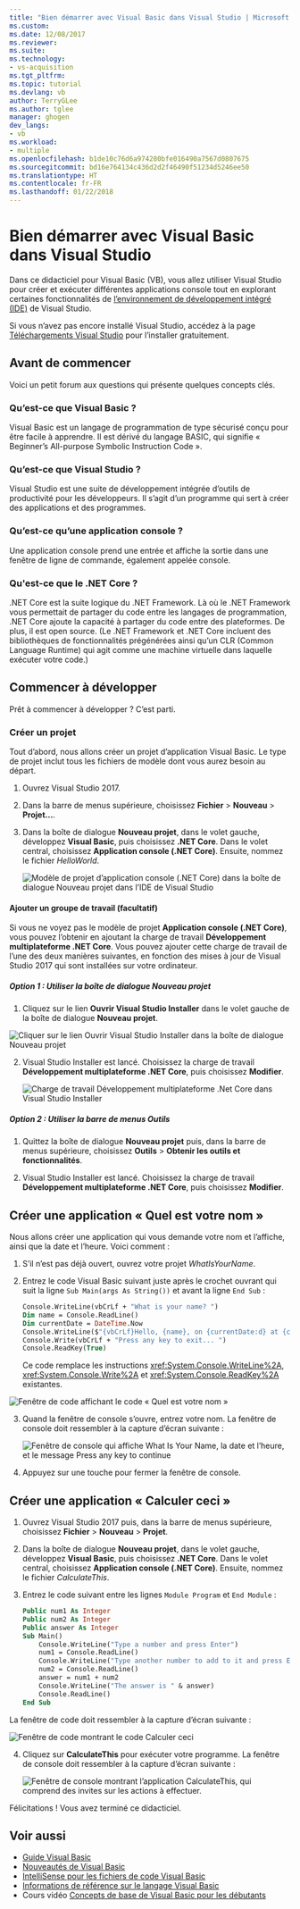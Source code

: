 ```yaml
---
title: "Bien démarrer avec Visual Basic dans Visual Studio | Microsoft Docs"
ms.custom: 
ms.date: 12/08/2017
ms.reviewer: 
ms.suite: 
ms.technology:
- vs-acquisition
ms.tgt_pltfrm: 
ms.topic: tutorial
ms.devlang: vb
author: TerryGLee
ms.author: tglee
manager: ghogen
dev_langs:
- vb
ms.workload:
- multiple
ms.openlocfilehash: b1de10c76d6a974280bfe016490a7567d0807675
ms.sourcegitcommit: bd16e764134c436d2d2f46490f51234d5246ee50
ms.translationtype: HT
ms.contentlocale: fr-FR
ms.lasthandoff: 01/22/2018
---
```

# <a name="getting-started-with-visual-basic-in-visual-studio"></a>Bien démarrer avec Visual Basic dans Visual Studio
Dans ce didacticiel pour Visual Basic (VB), vous allez utiliser Visual Studio pour créer et exécuter différentes applications console tout en explorant certaines fonctionnalités de [l’environnement de développement intégré (IDE)](visual-studio-ide.md) de Visual Studio.

Si vous n’avez pas encore installé Visual Studio, accédez à la page [Téléchargements Visual Studio](https://aka.ms/vsdownload?utm_source=mscom&utm_campaign=msdocs) pour l’installer gratuitement.

## <a name="before-you-begin"></a>Avant de commencer
Voici un petit forum aux questions qui présente quelques concepts clés.
### <a name="what-is-visual-basic"></a>Qu’est-ce que Visual Basic ?
Visual Basic est un langage de programmation de type sécurisé conçu pour être facile à apprendre. Il est dérivé du langage BASIC, qui signifie « Beginner’s All-purpose Symbolic Instruction Code ».
### <a name="what-is-visual-studio"></a>Qu’est-ce que Visual Studio ?
Visual Studio est une suite de développement intégrée d’outils de productivité pour les développeurs. Il s’agit d’un programme qui sert à créer des applications et des programmes.  
### <a name="what-is-a-console-app"></a>Qu’est-ce qu’une application console ?
Une application console prend une entrée et affiche la sortie dans une fenêtre de ligne de commande, également appelée console.
### <a name="what-is-net-core"></a>Qu'est-ce que le .NET Core ?
.NET Core est la suite logique du .NET Framework. Là où le .NET Framework vous permettait de partager du code entre les langages de programmation, .NET Core ajoute la capacité à partager du code entre des plateformes. De plus, il est open source. (Le .NET Framework et .NET Core incluent des bibliothèques de fonctionnalités prégénérées ainsi qu’un CLR (Common Language Runtime) qui agit comme une machine virtuelle dans laquelle exécuter votre code.)

## <a name="start-developing"></a>Commencer à développer
Prêt à commencer à développer ? C’est parti.

### <a name="create-a-project"></a>Créer un projet
Tout d’abord, nous allons créer un projet d’application Visual Basic. Le type de projet inclut tous les fichiers de modèle dont vous aurez besoin au départ.

1. Ouvrez Visual Studio 2017.

2. Dans la barre de menus supérieure, choisissez **Fichier** > **Nouveau** > **Projet...**.

3. Dans la boîte de dialogue **Nouveau projet**, dans le volet gauche, développez **Visual Basic**, puis choisissez **.NET Core**. Dans le volet central, choisissez **Application console (.NET Core)**. Ensuite, nommez le fichier *HelloWorld*.  

   ![Modèle de projet d’application console (.NET Core) dans la boîte de dialogue Nouveau projet dans l’IDE de Visual Studio](../ide/media/new-project-vb-dotnetcore-whatisyourname-console-app.png)

#### <a name="add-a-workgroup-optional"></a>Ajouter un groupe de travail (facultatif)
Si vous ne voyez pas le modèle de projet **Application console (.NET Core)**, vous pouvez l’obtenir en ajoutant la charge de travail **Développement multiplateforme .NET Core**. Vous pouvez ajouter cette charge de travail de l’une des deux manières suivantes, en fonction des mises à jour de Visual Studio 2017 qui sont installées sur votre ordinateur.

##### <a name="option-1-use-the-new-project-dialog-box"></a>Option 1 : Utiliser la boîte de dialogue Nouveau projet
1. Cliquez sur le lien **Ouvrir Visual Studio Installer** dans le volet gauche de la boîte de dialogue **Nouveau projet**.

  ![Cliquer sur le lien Ouvrir Visual Studio Installer dans la boîte de dialogue Nouveau projet](../ide/media/vs-open-visual-studio-installer-generic.png)

2. Visual Studio Installer est lancé. Choisissez la charge de travail **Développement multiplateforme .NET Core**, puis choisissez **Modifier**.

   ![Charge de travail Développement multiplateforme .Net Core dans Visual Studio Installer](../ide/media/dot-net-core-xplat-dev-workload.png)

##### <a name="option-2-use-the-tools-menu-bar"></a>Option 2 : Utiliser la barre de menus Outils
1. Quittez la boîte de dialogue **Nouveau projet** puis, dans la barre de menus supérieure, choisissez **Outils** > **Obtenir les outils et fonctionnalités**.

2. Visual Studio Installer est lancé. Choisissez la charge de travail **Développement multiplateforme .NET Core**, puis choisissez **Modifier**.   

## <a name="create-a-what-is-your-name-application"></a>Créer une application « Quel est votre nom »
Nous allons créer une application qui vous demande votre nom et l’affiche, ainsi que la date et l’heure. Voici comment :

1. S’il n’est pas déjà ouvert, ouvrez votre projet *WhatIsYourName*.

2. Entrez le code Visual Basic suivant juste après le crochet ouvrant qui suit la ligne `Sub Main(args As String())` et avant la ligne `End Sub` :

     ```vb
     Console.WriteLine(vbCrLf + "What is your name? ")
     Dim name = Console.ReadLine()
     Dim currentDate = DateTime.Now
     Console.WriteLine($"{vbCrLf}Hello, {name}, on {currentDate:d} at {currentDate:t}")
     Console.Write(vbCrLf + "Press any key to exit... ")
     Console.ReadKey(True)
    ```

    Ce code remplace les instructions <xref:System.Console.WriteLine%2A>, <xref:System.Console.Write%2A> et <xref:System.Console.ReadKey%2A> existantes.

 ![Fenêtre de code affichant le code « Quel est votre nom »](../ide/media/vb-codewindow-what-name.png)

3. Quand la fenêtre de console s’ouvre, entrez votre nom. La fenêtre de console doit ressembler à la capture d’écran suivante :

   ![Fenêtre de console qui affiche What Is Your Name, la date et l’heure, et le message Press any key to continue](../ide/media/vb-console-what-name.png)

5. Appuyez sur une touche pour fermer la fenêtre de console.

## <a name="create-a-calculate-this-application"></a>Créer une application « Calculer ceci »
1. Ouvrez Visual Studio 2017 puis, dans la barre de menus supérieure, choisissez **Fichier** > **Nouveau** > **Projet**.

2. Dans la boîte de dialogue **Nouveau projet**, dans le volet gauche, développez **Visual Basic**, puis choisissez **.NET Core**. Dans le volet central, choisissez **Application console (.NET Core)**. Ensuite, nommez le fichier *CalculateThis*.  

3. Entrez le code suivant entre les lignes `Module Program` et `End Module` :

   ```vb
   Public num1 As Integer
   Public num2 As Integer
   Public answer As Integer
   Sub Main()
       Console.WriteLine("Type a number and press Enter")
       num1 = Console.ReadLine()
       Console.WriteLine("Type another number to add to it and press Enter")
       num2 = Console.ReadLine()
       answer = num1 + num2
       Console.WriteLine("The answer is " & answer)
       Console.ReadLine()
   End Sub
   ```

  La fenêtre de code doit ressembler à la capture d’écran suivante :

   ![Fenêtre de code montrant le code Calculer ceci](../ide/media/vb-codewindow-calculate-this.png)

4. Cliquez sur **CalculateThis** pour exécuter votre programme. La fenêtre de console doit ressembler à la capture d’écran suivante :       

    ![Fenêtre de console montrant l’application CalculateThis, qui comprend des invites sur les actions à effectuer.](../ide/media/vb-console-calculate-this.png)

Félicitations ! Vous avez terminé ce didacticiel.

## <a name="see-also"></a>Voir aussi
* [Guide Visual Basic](/dotnet/visual-basic/index)
* [Nouveautés de Visual Basic](/dotnet/visual-basic/getting-started/whats-new)
* [IntelliSense pour les fichiers de code Visual Basic](visual-basic-specific-intellisense.md)
* [Informations de référence sur le langage Visual Basic](/dotnet/visual-basic/language-reference/index)
* Cours vidéo [Concepts de base de Visual Basic pour les débutants](https://mva.microsoft.com/en-us/training-courses/visual-basic-fundamentals-for-absolute-beginners-16507)
